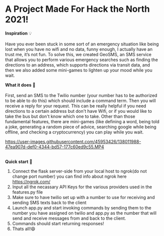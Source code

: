 # A Project Made For Hack the North 2021!

**Inspiration** 💡 <br />
<br />
Have you ever been stuck in some sort of an emergency situation like being lost when you have no wifi and no data, funny enough, I actually have an trust me, it’s not fun. To solve this, we created GeoSMS, an SMS service that allows you to perform various emergency searches such as finding the directions to an address, which supports directions via transit data, and then we also added some mini-games to lighten up your mood while you wait.

**What it does** 🤔 <br />
<br />
First, send an SMS to the Twilio number (your number has to be authorized to be able to do this) which should include a command term. Then you will receive a reply for your request. This can be really helpful if you need directions to a certain address but don't have Wifi, or if you would like to take the bus but don't know which one to take. Other than those fundamental features, there are mini-games (like defining a word, being told a joke, generating a random piece of advice, searching google while being offline, and checking a cryptocurrency) you can play while you wait.<br />

https://user-images.githubusercontent.com/45953426/138011988-47ea907d-def0-4344-bd57-177c60ed9c55.MP4

<br />**Quick start** 🚀
<br />
1. Connect the flask server-side from your local host to ngrok(do not change port number) you can find info about ngrok here https://ngrok.com/
2. Input all the necassary API Keys for the various providers used in the features.py file
3. Make sure to have twilio set up with a number to use for receiving and sending SMS texts back to the client
4. Launch app.py and start invoking commands by sending them to the number you have assigned on twilio and app.py as the number that will send and receive messages from and back to the client.
5. Commands should start returning responses!
6. Thats all!😄
